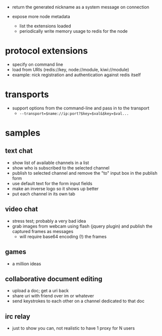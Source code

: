 - return the generated nickname as a system message on connection

- expose more node metadata
    - list the extensions loaded
    - periodically write memory usage to redis for the node

# protocol extensions

- specify on command line
- load from URIs (redis://key, node://module, kiwi://module)
- example: nick registration and authentication against redis itself

# transports

- support options from the command-line and pass in to the transport
    - `--transport=$name://ip:port?$key=$val&$key=$val...`

# samples

## text chat

- show list of available channels in a list
- show who is subscribed to the selected channel
- publish to selected channel and remove the "to" input box in the publish form
- use default text for the form input fields
- make an inverse logo so it shows up better 
- put each channel in its own tab

## video chat

- stress test; probably a very bad idea
- grab images from webcam using flash (jquery plugin) and publish the captured frames as messages
    - will require base64 encoding (!) the frames

## games

- a million ideas

## collaborative document editing

- upload a doc; get a uri back
- share uri with friend over im or whatever
- send keystrokes to each other on a channel dedicated to that doc

## irc relay

- just to show you can, not realistic to have 1 proxy for N users  

